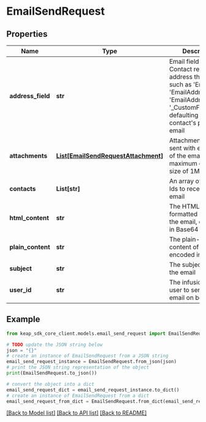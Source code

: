 # EmailSendRequest


## Properties

Name | Type | Description | Notes
------------ | ------------- | ------------- | -------------
**address_field** | **str** | Email field of each Contact record to address the email to, such as &#39;Email&#39;, &#39;EmailAddress2&#39;, &#39;EmailAddress3&#39; or &#39;_CustomFieldName&#39;, defaulting to the contact&#39;s primary email | [optional] 
**attachments** | [**List[EmailSendRequestAttachment]**](EmailSendRequestAttachment.md) | Attachments to be sent with each copy of the email, maximum of 10 with size of 1MB each | [optional] 
**contacts** | **List[str]** | An array of Contact Ids to receive the email | 
**html_content** | **str** | The HTML-formatted content of the email, encoded in Base64 | [optional] 
**plain_content** | **str** | The plain-text content of the email, encoded in Base64 | [optional] 
**subject** | **str** | The subject line of the email | 
**user_id** | **str** | The infusionsoft user to send the email on behalf of | 

## Example

```python
from keap_sdk_core_client.models.email_send_request import EmailSendRequest

# TODO update the JSON string below
json = "{}"
# create an instance of EmailSendRequest from a JSON string
email_send_request_instance = EmailSendRequest.from_json(json)
# print the JSON string representation of the object
print(EmailSendRequest.to_json())

# convert the object into a dict
email_send_request_dict = email_send_request_instance.to_dict()
# create an instance of EmailSendRequest from a dict
email_send_request_from_dict = EmailSendRequest.from_dict(email_send_request_dict)
```
[[Back to Model list]](../README.md#documentation-for-models) [[Back to API list]](../README.md#documentation-for-api-endpoints) [[Back to README]](../README.md)


